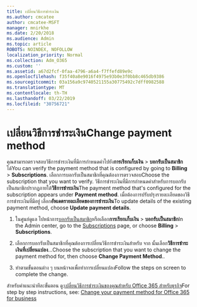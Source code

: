 ```yaml
---
title: เปลี่ยนวิธีการชำระเงิน
ms.author: cmcatee
author: cmcatee-MSFT
manager: mnirkhe
ms.date: 2/20/2018
ms.audience: Admin
ms.topic: article
ROBOTS: NOINDEX, NOFOLLOW
localization_priority: Normal
ms.collection: Adm_O365
ms.custom: ''
ms.assetid: a67d2fcf-0faa-4796-a6a4-f7ffefd89e9c
ms.openlocfilehash: f35f40a8e9016f4975e93b0e3f0bb8c465db9386
ms.sourcegitcommit: 03a156a9c9740521155a30775492c7dff0982588
ms.translationtype: MT
ms.contentlocale: th-TH
ms.lasthandoff: 03/22/2019
ms.locfileid: "30756721"
---
```

# <a name="change-payment-method"></a><span data-ttu-id="51242-102">เปลี่ยนวิธีการชำระเงิน</span><span class="sxs-lookup"><span data-stu-id="51242-102">Change payment method</span></span>

<span data-ttu-id="51242-103">คุณสามารถตรวจสอบวิธีการชำระเงินที่มีการกำหนดค่าไปยัง**การเรียกเก็บเงิน** \> **บอกรับเป็นสมาชิก**ได้</span><span class="sxs-lookup"><span data-stu-id="51242-103">You can verify the payment method that is configured by going to **Billing** \> **Subscriptions**.</span></span> <span data-ttu-id="51242-104">เลือกการบอกรับเป็นสมาชิกที่คุณต้องการตรวจสอบ</span><span class="sxs-lookup"><span data-stu-id="51242-104">Choose the subscription that you want to verify.</span></span> <span data-ttu-id="51242-105">วิธีการชำระเงินที่มีการกำหนดค่าสำหรับการบอกรับเป็นสมาชิกปรากฏภายใต้**วิธีการชำระเงิน**</span><span class="sxs-lookup"><span data-stu-id="51242-105">The payment method that's configured for the subscription appears under **Payment method**.</span></span> <span data-ttu-id="51242-106">เมื่อต้องการปรับปรุงรายละเอียดของวิธีการชำระเงินที่มีอยู่ เลือก**อัพเดตรายละเอียดของการชำระเงิน**</span><span class="sxs-lookup"><span data-stu-id="51242-106">To update details of the existing payment method, choose **Update payment details**.</span></span>
  
1. <span data-ttu-id="51242-107">ในศูนย์ดูแล ไปหน้าการ[บอกรับเป็นสมาชิก](https://go.microsoft.com/fwlink/p/?linkid=842054)หรือเลือก**การเรียกเก็บเงิน** \> **บอกรับเป็นสมาชิก**</span><span class="sxs-lookup"><span data-stu-id="51242-107">In the Admin center, go to the [Subscriptions](https://go.microsoft.com/fwlink/p/?linkid=842054) page, or choose **Billing** \> **Subscriptions**.</span></span>
    
2. <span data-ttu-id="51242-108">เลือกการบอกรับเป็นสมาชิกที่คุณต้องการเปลี่ยนวิธีการชำระเงินสำหรับ จาก นั้นเลือก**วิธีการชำระเงินที่เปลี่ยนแปลง**...</span><span class="sxs-lookup"><span data-stu-id="51242-108">Choose the subscription that you want to change the payment method for, then choose **Change Payment Method**..</span></span>
    
3. <span data-ttu-id="51242-109">ทำตามขั้นตอนต่าง ๆ บนหน้าจอเพื่อทำการเปลี่ยนแปลง</span><span class="sxs-lookup"><span data-stu-id="51242-109">Follow the steps on screen to complete the change.</span></span>
    
<span data-ttu-id="51242-110">สำหรับคำแนะนำทีละขั้นตอน ดู:[เปลี่ยนวิธีการชำระเงินของคุณสำหรับ Office 365 สำหรับธุรกิจ](https://support.office.com/article/8652f539-3123-4a8f-b9bd-6aa2f0e0372d)</span><span class="sxs-lookup"><span data-stu-id="51242-110">For step by step instructions, see: [Change your payment method for Office 365 for business](https://support.office.com/article/8652f539-3123-4a8f-b9bd-6aa2f0e0372d)</span></span>
  

